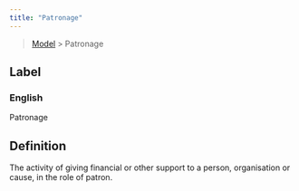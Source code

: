 ```yaml
---
title: "Patronage"
---
```


> [Model](../../) > Patronage

## Label

### English
Patronage


## Definition
The activity of giving financial or other support to a person, organisation or cause, in  the role of patron. 


    
